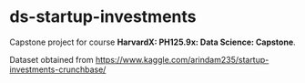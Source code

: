 # ds-startup-investments

Capstone project for course **HarvardX: PH125.9x: Data Science: Capstone**.

Dataset obtained from https://www.kaggle.com/arindam235/startup-investments-crunchbase/
